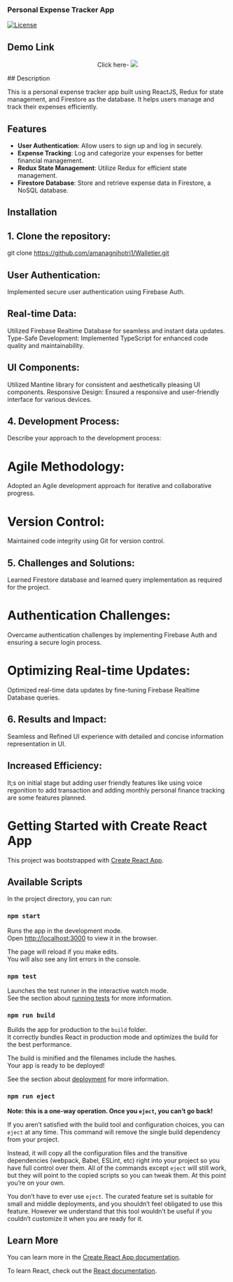 ### Personal Expense Tracker App

[![License](https://img.shields.io/badge/License-MIT-blue.svg)](LICENSE)

## Demo Link
<p align="center">
  Click here-
  <a href="https://expensetracker-cd16f.web.app/signup">
    <img src="https://skillicons.dev/icons?i=firebase" />
  </a>
</p>
## Description

This is a personal expense tracker app built using ReactJS, Redux for state management, and Firestore as the database. It helps users manage and track their expenses efficiently.

## Features

- **User Authentication**: Allow users to sign up and log in securely.
- **Expense Tracking**: Log and categorize your expenses for better financial management.
- **Redux State Management**: Utilize Redux for efficient state management.
- **Firestore Database**: Store and retrieve expense data in Firestore, a NoSQL database.

## Installation

## 1. Clone the repository:
git clone https://github.com/amanagnihotri1/Walletier.git
## User Authentication:
Implemented secure user authentication using Firebase Auth.
## Real-time Data:
Utilized Firebase Realtime Database for seamless and instant data updates.
Type-Safe Development:
Implemented TypeScript for enhanced code quality and maintainability.
## UI Components:
Utilized Mantine library for consistent and aesthetically pleasing UI components.
Responsive Design:
Ensured a responsive and user-friendly interface for various devices.
## 4. Development Process:
Describe your approach to the development process:
# Agile Methodology:
Adopted an Agile development approach for iterative and collaborative progress.
# Version Control:
Maintained code integrity using Git for version control.
## 5. Challenges and Solutions:
Learned Firestore database and learned query implementation as required for the project.
# Authentication Challenges:
Overcame authentication challenges by implementing Firebase Auth and ensuring a secure login process.
# Optimizing Real-time Updates:
Optimized real-time data updates by fine-tuning Firebase Realtime Database queries.
## 6. Results and Impact:
Seamless and Refined UI experience with detailed and concise information representation in UI.
## Increased Efficiency:
It;s on initial stage but adding user friendly features like using voice regonition to add transaction and adding monthly personal finance tracking are some features planned. 
# Getting Started with Create React App

This project was bootstrapped with [Create React App](https://github.com/facebook/create-react-app).

## Available Scripts

In the project directory, you can run:

### `npm start`

Runs the app in the development mode.\
Open [http://localhost:3000](http://localhost:3000) to view it in the browser.

The page will reload if you make edits.\
You will also see any lint errors in the console.

### `npm test`

Launches the test runner in the interactive watch mode.\
See the section about [running tests](https://facebook.github.io/create-react-app/docs/running-tests) for more information.

### `npm run build`

Builds the app for production to the `build` folder.\
It correctly bundles React in production mode and optimizes the build for the best performance.

The build is minified and the filenames include the hashes.\
Your app is ready to be deployed!

See the section about [deployment](https://facebook.github.io/create-react-app/docs/deployment) for more information.

### `npm run eject`

**Note: this is a one-way operation. Once you `eject`, you can’t go back!**

If you aren’t satisfied with the build tool and configuration choices, you can `eject` at any time. This command will remove the single build dependency from your project.

Instead, it will copy all the configuration files and the transitive dependencies (webpack, Babel, ESLint, etc) right into your project so you have full control over them. All of the commands except `eject` will still work, but they will point to the copied scripts so you can tweak them. At this point you’re on your own.

You don’t have to ever use `eject`. The curated feature set is suitable for small and middle deployments, and you shouldn’t feel obligated to use this feature. However we understand that this tool wouldn’t be useful if you couldn’t customize it when you are ready for it.

## Learn More

You can learn more in the [Create React App documentation](https://facebook.github.io/create-react-app/docs/getting-started).

To learn React, check out the [React documentation](https://reactjs.org/).
